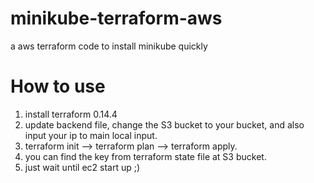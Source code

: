 # minikube-terraform-aws
a aws terraform code to install minikube quickly 


# How to use
1. install terraform 0.14.4
2. update backend file, change the S3 bucket to your bucket, and also input your ip to main local input.
3. terraform init --> terraform plan --> terraform apply.
4. you can find the key from terraform state file at S3 bucket.
5. just wait until ec2 start up ;)